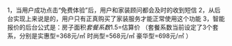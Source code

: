 1，当用户成功点击“免费体验”后，用户和家装顾问都会及时的收到短信
2，从后台实现上来说是的，用户只有正真购买了家装服务才能正常使用这个功能
3，智能报价的后台公式是：房子面积*套餐系数*1.5=估算价
（套餐系数当前设定了3个套系，分别是实惠型=368元/㎡     时尚型=568元/㎡   豪华型=698元/㎡ ）
